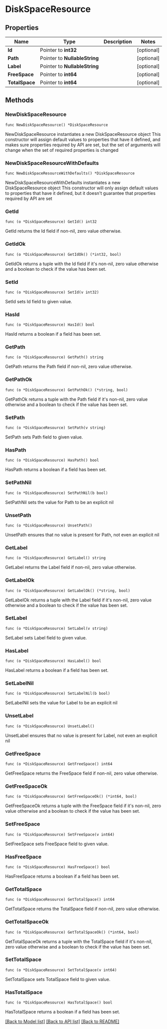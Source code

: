 # DiskSpaceResource

## Properties

Name | Type | Description | Notes
------------ | ------------- | ------------- | -------------
**Id** | Pointer to **int32** |  | [optional] 
**Path** | Pointer to **NullableString** |  | [optional] 
**Label** | Pointer to **NullableString** |  | [optional] 
**FreeSpace** | Pointer to **int64** |  | [optional] 
**TotalSpace** | Pointer to **int64** |  | [optional] 

## Methods

### NewDiskSpaceResource

`func NewDiskSpaceResource() *DiskSpaceResource`

NewDiskSpaceResource instantiates a new DiskSpaceResource object
This constructor will assign default values to properties that have it defined,
and makes sure properties required by API are set, but the set of arguments
will change when the set of required properties is changed

### NewDiskSpaceResourceWithDefaults

`func NewDiskSpaceResourceWithDefaults() *DiskSpaceResource`

NewDiskSpaceResourceWithDefaults instantiates a new DiskSpaceResource object
This constructor will only assign default values to properties that have it defined,
but it doesn't guarantee that properties required by API are set

### GetId

`func (o *DiskSpaceResource) GetId() int32`

GetId returns the Id field if non-nil, zero value otherwise.

### GetIdOk

`func (o *DiskSpaceResource) GetIdOk() (*int32, bool)`

GetIdOk returns a tuple with the Id field if it's non-nil, zero value otherwise
and a boolean to check if the value has been set.

### SetId

`func (o *DiskSpaceResource) SetId(v int32)`

SetId sets Id field to given value.

### HasId

`func (o *DiskSpaceResource) HasId() bool`

HasId returns a boolean if a field has been set.

### GetPath

`func (o *DiskSpaceResource) GetPath() string`

GetPath returns the Path field if non-nil, zero value otherwise.

### GetPathOk

`func (o *DiskSpaceResource) GetPathOk() (*string, bool)`

GetPathOk returns a tuple with the Path field if it's non-nil, zero value otherwise
and a boolean to check if the value has been set.

### SetPath

`func (o *DiskSpaceResource) SetPath(v string)`

SetPath sets Path field to given value.

### HasPath

`func (o *DiskSpaceResource) HasPath() bool`

HasPath returns a boolean if a field has been set.

### SetPathNil

`func (o *DiskSpaceResource) SetPathNil(b bool)`

 SetPathNil sets the value for Path to be an explicit nil

### UnsetPath
`func (o *DiskSpaceResource) UnsetPath()`

UnsetPath ensures that no value is present for Path, not even an explicit nil
### GetLabel

`func (o *DiskSpaceResource) GetLabel() string`

GetLabel returns the Label field if non-nil, zero value otherwise.

### GetLabelOk

`func (o *DiskSpaceResource) GetLabelOk() (*string, bool)`

GetLabelOk returns a tuple with the Label field if it's non-nil, zero value otherwise
and a boolean to check if the value has been set.

### SetLabel

`func (o *DiskSpaceResource) SetLabel(v string)`

SetLabel sets Label field to given value.

### HasLabel

`func (o *DiskSpaceResource) HasLabel() bool`

HasLabel returns a boolean if a field has been set.

### SetLabelNil

`func (o *DiskSpaceResource) SetLabelNil(b bool)`

 SetLabelNil sets the value for Label to be an explicit nil

### UnsetLabel
`func (o *DiskSpaceResource) UnsetLabel()`

UnsetLabel ensures that no value is present for Label, not even an explicit nil
### GetFreeSpace

`func (o *DiskSpaceResource) GetFreeSpace() int64`

GetFreeSpace returns the FreeSpace field if non-nil, zero value otherwise.

### GetFreeSpaceOk

`func (o *DiskSpaceResource) GetFreeSpaceOk() (*int64, bool)`

GetFreeSpaceOk returns a tuple with the FreeSpace field if it's non-nil, zero value otherwise
and a boolean to check if the value has been set.

### SetFreeSpace

`func (o *DiskSpaceResource) SetFreeSpace(v int64)`

SetFreeSpace sets FreeSpace field to given value.

### HasFreeSpace

`func (o *DiskSpaceResource) HasFreeSpace() bool`

HasFreeSpace returns a boolean if a field has been set.

### GetTotalSpace

`func (o *DiskSpaceResource) GetTotalSpace() int64`

GetTotalSpace returns the TotalSpace field if non-nil, zero value otherwise.

### GetTotalSpaceOk

`func (o *DiskSpaceResource) GetTotalSpaceOk() (*int64, bool)`

GetTotalSpaceOk returns a tuple with the TotalSpace field if it's non-nil, zero value otherwise
and a boolean to check if the value has been set.

### SetTotalSpace

`func (o *DiskSpaceResource) SetTotalSpace(v int64)`

SetTotalSpace sets TotalSpace field to given value.

### HasTotalSpace

`func (o *DiskSpaceResource) HasTotalSpace() bool`

HasTotalSpace returns a boolean if a field has been set.


[[Back to Model list]](../README.md#documentation-for-models) [[Back to API list]](../README.md#documentation-for-api-endpoints) [[Back to README]](../README.md)


